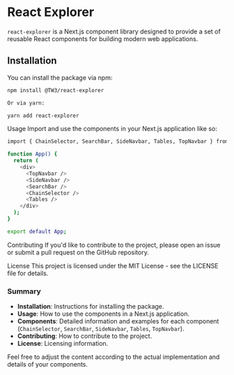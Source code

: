 # React Explorer

`react-explorer` is a Next.js component library designed to provide a set of reusable React components for building modern web applications.

## Installation

You can install the package via npm:

```bash
npm install @TW3/react-explorer

Or via yarn:

yarn add react-explorer

```

Usage
Import and use the components in your Next.js application like so:

```bash
import { ChainSelector, SearchBar, SideNavbar, Tables, TopNavbar } from 'react-explorer';

function App() {
  return (
    <div>
      <TopNavbar />
      <SideNavbar />
      <SearchBar />
      <ChainSelector />
      <Tables />
    </div>
  );
}

export default App;
```


Contributing
If you'd like to contribute to the project, please open an issue or submit a pull request on the GitHub repository.

License
This project is licensed under the MIT License - see the LICENSE file for details.


### Summary

- **Installation**: Instructions for installing the package.
- **Usage**: How to use the components in a Next.js application.
- **Components**: Detailed information and examples for each component (`ChainSelector`, `SearchBar`, `SideNavbar`, `Tables`, `TopNavbar`).
- **Contributing**: How to contribute to the project.
- **License**: Licensing information.

Feel free to adjust the content according to the actual implementation and details of your components.
